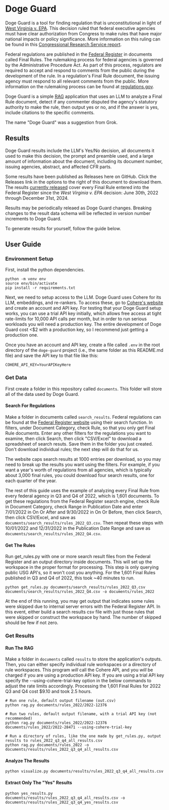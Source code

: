 # Doge Guard

Doge Guard is a tool for finding regulation that is unconstitutional in light of [West Virginia v. EPA](https://en.wikipedia.org/wiki/West_Virginia_v._EPA). This decision ruled that federal executive agencies must have clear authorization from Congress to make rules that have major national impacts or policy significance. More information on this ruling can be found in this [Congressional Research Service report](https://crsreports.congress.gov/product/pdf/IF/IF12077).

Federal regulations are published in the [Federal Register](https://www.federalregister.gov/) in documents called Final Rules. The rulemaking process for federal agencies is governed by the Administrative Procedure Act. As part of this process, regulators are required to accept and respond to comments from the public during the development of the rule. In a regulation's Final Rule document, the issuing agency must respond to all relevant comments from the public. More information on the rulemaking process can be found at [regulations.gov](https://www.regulations.gov/learn).

Doge Guard is a simple [RAG](https://en.wikipedia.org/wiki/Retrieval-augmented_generation) application that uses an LLM to analyze a Final Rule document, detect if any commenter disputed the agency's statutory authority to make the rule, then output yes or no, and if the answer is yes, include citations to the specific comments.

The name "Doge Guard" was a suggestion from Grok.

## Results

Doge Guard results include the LLM's Yes/No decision, all documents it used to make this decision, the prompt and preamble used, and a large amount of information about the document, including its document number, issuing agencies, abstract, and affected CFR parts.

Some results have been published as Releases here on GitHub. Click the Releases link in the options to the right of this document to download them. The results [currently released](https://github.com/AverardoDiMugello/doge-guard/releases/tag/v0.1-pre-release) cover every Final Rule entered into the Federal Register since the _West Virginia v. EPA_ decision: June 30th, 2022 through December 31st, 2024.

Results may be periodically releaed as Doge Guard changes. Breaking changes to the result data schema will be reflected in version number increments to Doge Guard.

To generate results for yourself, follow the guide below.

## User Guide

### Environment Setup

First, install the python dependencies.

```
python -m venv env
source env/bin/activate
pip install -r requirements.txt
```

Next, we need to setup access to the LLM. Doge Guard uses Cohere for its LLM, embeddings, and re-rankers. To access these, go to [Cohere's website](https://cohere.com/) and create an account and API key. For testing that your Doge Guard setup works, you can use a trial API key initially, which allows free access at tight rate-limits for 10,000 API calls per month, but in order to run serious workloads you will need a production key. The entire development of Doge Guard cost <$2 with a production key, so I recommend just getting a production one.

Once you have an account and API key, create a file called `.env` in the root directory of the `doge-guard` project (i.e., the same folder as this README.md file) and save the API key to that file like this:

```
COHERE_API_KEY=YourAPIKeyHere
```

### Get Data

First create a folder in this repository called `documents`. This folder will store all of the data used by Doge Guard.

#### Search For Regulations

Make a folder in documents called `search_results`. Federal regulations can be found at the [Federal Register website](https://www.federalregister.gov/documents/search) using their search function. In filters, under Document Category, check Rule, so that you only get Final Rule documents. Enter any other filters for the regulations you want to examine, then click Search, then click "CSV/Excel" to download a spreadsheet of search resuts. Save them in the folder you just created. Don't download individual rules; the next step will do that for us.

The website caps search results at 1000 entries per download, so you may need to break up the results you want using the filters. For example, if you want a year's worth of regulations from all agencies, which is typically about 3,000 final rules, you could download four search results, one for each quarter of the year.

The rest of this guide uses the example of analyzing every Final Rule from every federal agency in Q3 and Q4 of 2022, which is 1,601 documents. To get these regulations from the Federal Register search engine, check Rule in Document Category, check Range in Publication Date and enter 7/01/2022 in On Or After and 9/30/2022 in On Or Before, then click Search, then click CSV/Excel, and save as `documents/search_results/rules_2022_Q3.csv`. Then repeat these steps with 10/01/2022 and 12/31/2022 in the Publication Date Range and save as `documents/search_results/rules_2022_Q4.csv`.

#### Get The Rules

Run get_rules.py with one or more search result files from the Federal Register and an output directory inside documents. This will set up the workspace in the proper format for processing. This step is only querying public USG API's, so it won't cost you anything. For the 1,601 Final Rules published in Q3 and Q4 of 2022, this took ~40 minutes to run.

```
python get_rules.py documents/search_results/rules_2022_Q3.csv documents/search_results/rules_2022_Q4.csv -o documents/rules_2022
```

At the end of this running, you may get output that indicates some rules were skipped due to internal server errors with the Federal Register API. In this event, either build a search results csv file with just those rules that were skipped or construct the workspace by hand. The number of skipped should be few if not zero.

### Get Results

#### Run The RAG

Make a folder in `documents` called `results` to store the application's outputs. Then, you can either specify individual rule workspaces or a directory of rule workspaces. This program _will_ call the Cohere API, and you _will_ be charged if you are using a production API key. If you are using a trial API key specify the --using-cohere-trial-key option in the below commands to adjust the rate limits accordingly. Processing the 1,601 Final Rules for 2022 Q3 and Q4 cost $9.10 and took 2.5 hours.

```
# Run one rule, default output filename (out.csv)
python rag.py documents/rules_2022/2022-12376

# Run two rules, default output filename, with a trial API key (not recommended)
python rag.py documents/rules_2022/2022-12376 documents/rules_2022/2022-28471 --using-cohere-trial-key

# Run a directory of rules, like the one made by get_rules.py, output results to rules_2022_q3_q4_all_results.csv
python rag.py documents/rules_2022 -o documents/results/rules_2022_q3_q4_all_results.csv
```

#### Analyze The Results

```
python visualize.py documents/results/rules_2022_q3_q4_all_results.csv
```

#### Extract Only The "Yes" Results

```
python yes_results.py documents/results/rules_2022_q3_q4_all_results.csv -o documents/results/rules_2022_q3_q4_yes_results.csv
```
